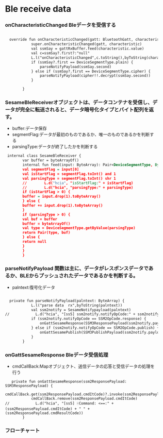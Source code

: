 # Ble receive data
### onCharacteristicChanged Bleデータを受信する
```svg

  override fun onCharacteristicChanged(gatt: BluetoothGatt, characteristic: BluetoothGattCharacteristic) {
            super.onCharacteristicChanged(gatt, characteristic)
            val ssmSay = gattRxBuffer.feed(characteristic.value)
            val c=ssmSay?.first?:"null"
            L.l("onCharacteristicChanged",c.toString(),byToString(characteristic.value))
            if (ssmSay?.first == DeviceSegmentType.plain) {
                parseNotifyPayload(ssmSay.second)
            } else if (ssmSay?.first == DeviceSegmentType.cipher) {
                parseNotifyPayload(cipher!!.decrypt(ssmSay.second))
            }

        }
```
### SesameBleReceiverオブジェクトは、データコンテナを受信し、データが完全に転送されると、データ暗号化タイプとバイト配列を返す。
- buffer:データ保存
- segmentFlag:データが最初のものであるか、唯一のものであるかを判断する
- parsingType:データが終了したかを判断する
```svg
 internal class SesameBleReceiver {
        var buffer = byteArrayOf()
        internal fun feed(input: ByteArray): Pair<DeviceSegmentType, ByteArray>? {
        val segmentFlag = input[0]
        val isStartFlag = segmentFlag.toInt() and 1
        val parsingType = segmentFlag.toInt() shr 1
        //        L.d("hcia", "isStartFlag:" + isStartFlag)
        //        L.d("hcia", "parsingType:" + parsingType)
        if (isStartFlag > 0) {
        buffer = input.drop(1).toByteArray()
        } else {
        buffer += input.drop(1).toByteArray()
        }
        if (parsingType > 0) {
        val buf = buffer
        buffer = byteArrayOf()
        val type = DeviceSegmentType.getByValue(parsingType)
        return Pair(type, buf)
        } else {
        return null
        }
        }
        }

```
### parseNotifyPayload 関数は主に、データがレスポンスデータであるか、BLEからプッシュされたデータであるかを判断する。
- palntext:復号化データ

```svg

  private fun parseNotifyPayload(palntext: ByteArray) {
            L.l("parse data  rx",byToString(palntext))
            val ssm2notify = SesameNotifypayload(palntext)
//            L.d("hcia", "[ss5] ssm2notify.notifyOpCode:" + ssm2notify.notifyOpCode)
            if (ssm2notify.notifyOpCode == SSM2OpCode.response) {
                onGattSesameResponse(SSM3ResponsePayload(ssm2notify.payload))
            } else if (ssm2notify.notifyOpCode == SSM2OpCode.publish) {
                onGattSesamePublish(SSM3PublishPayload(ssm2notify.payload))
            }
        }
```
### onGattSesameResponse Bleデータ受信処理
- cmdCallBack:Mapオブジェクト、送信データの応答と受信データの処理を行う
```
   private fun onGattSesameResponse(ssm2ResponsePayload: SSM3ResponsePayload) {
            cmdCallBack.get(ssm2ResponsePayload.cmdItCode)?.invoke(ssm2ResponsePayload)
            cmdCallBack.remove(ssm2ResponsePayload.cmdItCode)
//            L.d("hcia", "[ss5] 🀄Command: <==:" + (ssm2ResponsePayload.cmdItCode) + " " + (ssm2ResponsePayload.cmdResultCode))
        }
```
### フローチャート
<!-- ![send data](data_receive.svg) -->
